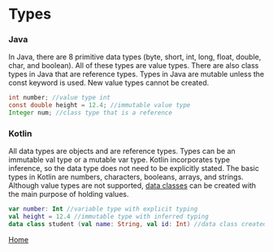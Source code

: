 # Types

### Java
In Java, there are 8 primitive data types (byte, short, int, long, float, double, char, and boolean). All of these types are value types. There are also class types in Java that are reference types. Types in Java are mutable unless the const keyword is used. New value types cannot be created.

```java
int number; //value type int
const double height = 12.4; //immutable value type
Integer num; //class type that is a reference
```

### Kotlin
All data types are objects and are reference types. Types can be an immutable val type or a mutable var type. Kotlin incorporates type inference, so the data type does not need to be explicitly stated. The basic types in Kotlin are numbers, characters, booleans, arrays, and strings. Although value types are not supported, [data classes](unique_features.md) can be created with the main purpose of holding values.

```kotlin
var number: Int //variable type with explicit typing
val height = 12.4 //immutable type with inferred typing
data class student (val name: String, val id: Int) //data class created to hold data of student type
```

[Home](../README.md)